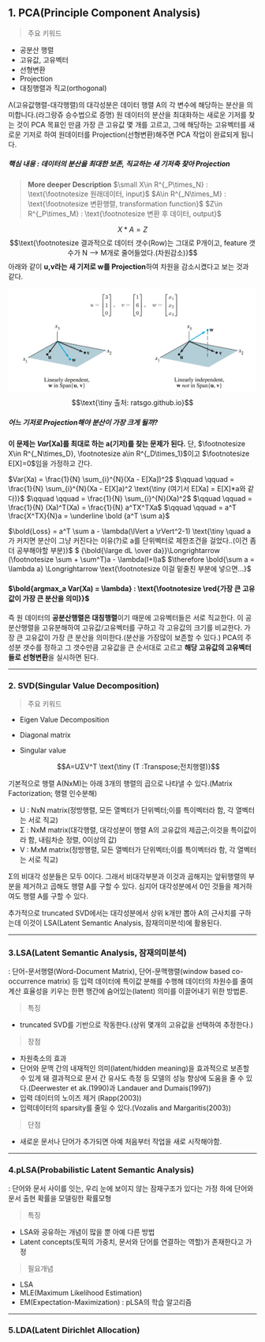 ## 1. PCA(Principle Component Analysis)

> 주요 키워드
 - 공분산 행렬
 - 고유값, 고유벡터
 - 선형변환
 - Projection
 - 대칭행렬과 직교(orthogonal)

 Λ(고유값행렬-대각행렬)의 대각성분은 데이터 행렬 A의 각 변수에 해당하는 분산을 의미합니다.(라그랑쥬 승수법으로 증명)
 원 데이터의 분산을 최대화하는 새로운 기저를 찾는 것이 PCA 목표인 만큼
 가장 큰 고유값 몇 개를 고르고, 그에 해당하는 고유벡터를 새로운 기저로 하여
 원데이터를 Projection(선형변환)해주면 PCA 작업이 완료되게 됩니다.

##### 핵심 내용 : 데이터의 분산을 최대한 보존, 직교하는 새 기저축 찾아 Projection
> **More deeper Description**
$\small X\in R^{_P\times_N} : \text{\footnotesize 원래데이터,  input}$
$A\in R^{_N\times_M} : \text{\footnotesize 변환행렬, transformation function}$
$Z\in R^{_P\times_M} : \text{\footnotesize 변환 후 데이터, output}$  

 $$ X * A = Z$$
 $$\text{\footnotesize 결과적으로 데이터 갯수(Row)는 그대로 P개이고, feature 갯수가 N --> M개로 줄어들었다.(차원감소)}$$ 아래와 같이 **u,v라는 새 기저로 w를 Projection**하여 차원을 감소시켰다고 보는 것과 같다.

![선형변환](./img/linear_transformation.PNG) $$\text{\tiny 출처: ratsgo.github.io}$$

##### 어느 기저로 Projection해야 분산이 가장 크게 될까?
**이 문제는 $Var[$Xa$]$를 최대로 하는 a(기저)를 찾는 문제가 된다.**
단, $\footnotesize X\in R^{_N\times_D}, \footnotesize a\in R^{_D\times_1}$이고 $\footnotesize E[X]=0$임을 가정하고 간다.

$Var(Xa) = \frac{1}{N} \sum_{i}^{N}(Xa - E[Xa])^2$
$\qquad \qquad = \frac{1}{N} \sum_{i}^{N}(Xa - E[X]a)^2 \text{\tiny (여기서 E[Xa] = E[X]*a와 같다)}$
$\qquad \qquad = \frac{1}{N} \sum_{i}^{N}(Xa)^2$
$\qquad \qquad = \frac{1}{N} (Xa)^T(Xa) = \frac{1}{N} a^TX^TXa$
$\qquad \qquad = a^T \frac{X^TX}{N}a = \underline \bold {a^T \sum a}$

$\bold{Loss} = a^T \sum a - \lambda(\lVert a \rVert^2-1) \text{\tiny \quad a가 커지면 분산이 그냥 커진다는 이유(?)로 a를 단위벡터로 제한조건을 걸었다..(이건 좀 더 공부해야할 부분)}$
$ {\bold{\large dL \over da}}\Longrightarrow (\footnotesize \sum + \sum^T)a - \lambda(I+I)a$
$\therefore \bold{\sum a = \lambda a} \Longrightarrow \text{\footnotesize 이걸 밑줄친 부분에 넣으면...}$
#### $\bold{argmax_a Var(Xa) = \lambda} : \text{\footnotesize \red{가장 큰 고유값이 가장 큰 분산을 의미}}$

즉 원 데이터의 **공분산행렬은 대칭행렬**이기 때문에 고유벡터들은 서로 직교한다.
이 공분산행렬을 고유분해하여 고유값/고유벡터를 구하고 각 고유값의 크기를 비교한다.
가장 큰 고유값이 가장 큰 분산을 의미한다.(분산을 가장많이 보존할 수 있다.)
PCA의 주성분 갯수를 정하고 그 갯수만큼 고유값을 큰 순서대로 고르고
**해당 고유값의 고유벡터들로 선형변환**을 실시하면 된다.

---

### 2. SVD(Singular Value Decomposition)

> 주요 키워드
 - Eigen Value Decomposition
 - Diagonal matrix
 - Singular value

 	 $$A=UΣV^T \text{\tiny (T :Transpose;전치행렬)}$$

 기본적으로 행렬 A(NxM)는 아래 3개의 행렬의 곱으로 나타낼 수 있다.(Matrix Factorization; 행렬 인수분해)
  - U : NxN matrix(정방행렬, 모든 열벡터가 단위벡터;이를 특이벡터라 함, 각 열벡터는 서로 직교)
  - Σ : NxM matrix(대각행렬, 대각성분이 행렬 A의 고유값의 제곱근;이것을 특이값이라 함, 내림차순 정렬, 0이상의 값)
  - V : MxM matrix(정방행렬, 모든 열벡터가 단위벡터;이를 특이벡터라 함, 각 열벡터는 서로 직교)

 Σ의 비대각 성분들은 모두 0이다.
 그래서 비대각부분과 이것과 곱해지는 앞뒤행렬의 부분을 제거하고 곱해도 행렬 A를 구할 수 있다.
 심지어 대각성분에서 0인 것들을 제거하여도 행렬 A를 구할 수 있다.

 추가적으로 truncated SVD에서는 대각성분에서 상위 k개만 뽑아 A의 근사치를 구하는데
 이것이 LSA(Latent Semantic Analysis, 잠재의미분석)에 활용된다.

---

### 3.LSA(Latent Semantic Analysis, 잠재의미분석)
 : 단어-문서행렬(Word-Document Matrix), 단어-문맥행렬(window based co-occurrence matrix) 등 입력 데이터에 특이값 분해를 수행해 데이터의 차원수를 줄여 계산 효율성을 키우는 한편 행간에 숨어있는(latent) 의미를 이끌어내기 위한 방법론.

> 특징
 - truncated SVD를 기반으로 작동한다.(상위 몇개의 고유값을 선택하여 추정한다.)

> 장점
 - 차원축소의 효과
 - 단어와 문맥 간의 내재적인 의미(latent/hidden meaning)을 효과적으로 보존할 수 있게 돼 결과적으로 문서 간 유사도 측정 등 모델의 성능 향상에 도움을 줄 수 있다.(Deerwester et ak.(1990)과 Landauer and Dumais(1997))
 - 입력 데이터의 노이즈 제거 (Rapp(2003))
 - 입력데이터의 sparsity를 줄일 수 있다.(Vozalis and Margaritis(2003))

> 단점
 - 새로운 문서나 단어가 추가되면 아예 처음부터 작업을 새로 시작해야함.

---

### 4.pLSA(Probabilistic Latent Semantic Analysis)
 : 단어와 문서 사이를 잇는, 우리 눈에 보이지 않는 잠재구조가 있다는 가정 하에 단어와 문서 출현 확률을 모델링한 확률모형

> 특징
 - LSA와 공유하는 개념이 많을 뿐 아예 다른 방법
 - Latent concepts(토픽의 가중치, 문서와 단어를 연결하는 역할)가 존재한다고 가정

> 필요개념
 - LSA
 - MLE(Maximum Likelihood Estimation)
 - EM(Expectation-Maximization) : pLSA의 학습 알고리즘

---

### 5.LDA(Latent Dirichlet Allocation)
